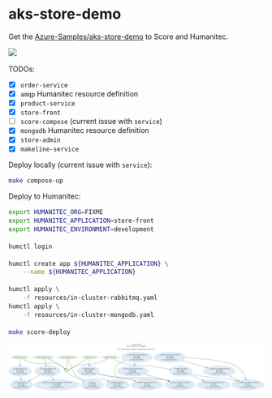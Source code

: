 # aks-store-demo

Get the [Azure-Samples/aks-store-demo](https://github.com/Azure-Samples/aks-store-demo) to Score and Humanitec.

![](https://github.com/Azure-Samples/aks-store-demo/raw/main/assets/demo-arch.png)

TODOs:
- [X] `order-service`
- [X] `amqp` Humanitec resource definition
- [X] `product-service`
- [X] `store-front`
- [ ] `score-compose` (current issue with `service`)
- [X] `mongodb` Humanitec resource definition
- [X] `store-admin`
- [X] `makeline-service`

Deploy locally (current issue with `service`):
```bash
make compose-up
```

Deploy to Humanitec:
```bash
export HUMANITEC_ORG=FIXME
export HUMANITEC_APPLICATION=store-front
export HUMANITEC_ENVIRONMENT=development

humctl login

humctl create app ${HUMANITEC_APPLICATION} \
    --name ${HUMANITEC_APPLICATION}

humctl apply \
    -f resources/in-cluster-rabbitmq.yaml
humctl apply \
    -f resources/in-cluster-mongodb.yaml

make score-deploy
```

![](docs/demo-arch-graph.png)